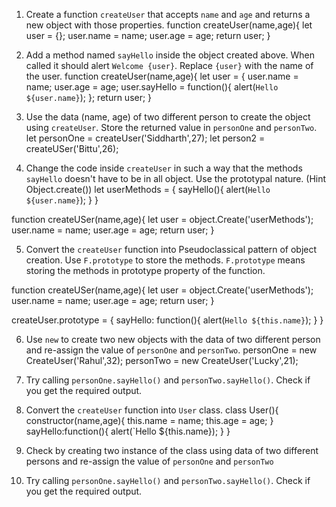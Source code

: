 1. Create a function `createUser` that accepts `name` and `age` and returns a new object with those properties.
function createUser(name,age){
    let user = {};
    user.name = name;
    user.age = age;
    return user;
}

2. Add a method named `sayHello` inside the object created above. When called it should alert `Welcome {user}`. Replace `{user}` with the name of the user.
function createUser(name,age){
    let user = {
        user.name = name;
        user.age = age;
        user.sayHello = function(){
            alert(`Hello ${user.name}`);
        };
        return user;
    }

3. Use the data (name, age) of two different person to create the object using `createUser`. Store the returned value in `personOne` and `personTwo`.
let personOne = createUser('Siddharth',27);
let person2 = createUSer('Bittu',26);

4. Change the code inside `createUser` in such a way that the methods `sayHello` doesn't have to be in all object. Use the prototypal nature. (Hint Object.create())
let userMethods = {
    sayHello(){
        alert(`Hello ${user.name}`);
    }
}

function createUSer(name,age){
    let user = object.Create('userMethods');
    user.name = name;
    user.age = age;
    return user;
}

5. Convert the `createUser` function into Pseudoclassical pattern of object creation. Use `F.prototype` to store the methods. `F.prototype` means storing the methods in prototype property of the function.

function createUSer(name,age){
    let user = object.Create('userMethods');
    user.name = name;
    user.age = age;
    return user;
}

createUser.prototype = {
    sayHello: function(){
        alert(`Hello ${this.name}`);
    }
}

6. Use `new` to create two new objects with the data of two different person and re-assign the value of `personOne` and `personTwo`.
personOne = new CreateUser('Rahul',32);
personTwo = new CreateUser('Lucky',21);

7. Try calling `personOne.sayHello()` and `personTwo.sayHello()`. Check if you get the required output.

8. Convert the `createUser` function into `User` class.
class User(){
    constructor(name,age){
        this.name = name;
        this.age = age;
    }
    sayHello:function(){
        alert(`Hello ${this.name});
    }
}

9. Check by creating two instance of the class using data of two different persons and re-assign the value of `personOne` and `personTwo`

10. Try calling `personOne.sayHello()` and `personTwo.sayHello()`. Check if you get the required output.
